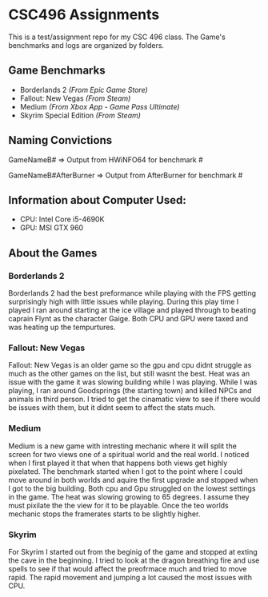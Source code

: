 ﻿# **CSC496 Assignments**
This is a test/assignment repo for my CSC 496 class. The Game's benchmarks and logs are organized by folders.

## **Game Benchmarks**
- Borderlands 2 *(From Epic Game Store)*
- Fallout: New Vegas *(From Steam)*
- Medium *(From Xbox App - Game Pass Ultimate)*
- Skyrim Special Edition *(From Steam)*

## **Naming Convictions**
GameNameB# => Output from HWiNFO64 for benchmark #

GameNameB#AfterBurner => Output from AfterBurner for benchmark #

## **Information about Computer Used:**
- CPU: Intel Core i5-4690K
- GPU: MSI GTX 960

## **About the Games**

### **Borderlands 2**
Borderlands 2 had the best preformance while playing with the FPS getting surprisingly high with little issues while playing. During this play time I played I ran around starting at the ice village and played through to beating caprain Flynt as the character Gaige. Both CPU and GPU were taxed and was heating up the tempurtures.
### **Fallout: New Vegas**
Fallout: New Vegas is an older game so the gpu and cpu didnt struggle as much as the other games on the list, but still wasnt the best. Heat was an issue with the game it was slowing building while I was playing. While I was playing, I ran around Goodsprings (the starting town) and killed NPCs and animals in third person. I tried to get the cinamatic view to see if there would be issues with them, but it didnt seem to affect the stats much.
### **Medium**
Medium is a new game with intresting mechanic where it will split the screen for two views one of a spiritual world and the real world. I noticed when I first played it that when that happens both views get highly pixelated. The benchmark started when I got to the point where I could move around in both worlds and aquire the first upgrade and stopped when I got to the big building. Both cpu and Gpu struggled on the lowest settings in the game. The heat was slowing growing to 65 degrees. I assume they must pixilate the the view for it to be playable. Once the teo worlds mechanic stops the framerates starts to be slightly higher. 
### **Skyrim**
For Skyrim I started out from the beginig of the game and stopped at exting the cave in the beginning. I tried to look at the dragon breathing fire and use spells to see if that would affect the preofrmace much and tried to move rapid. The rapid movement and jumping a lot caused the most issues with CPU. 
